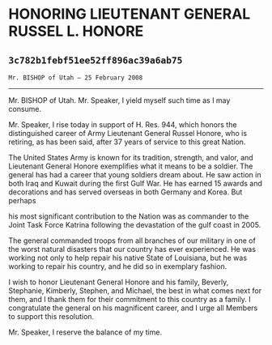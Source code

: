 # HONORING LIEUTENANT GENERAL RUSSEL L. HONORE
## `3c782b1febf51ee52ff896ac39a6ab75`
`Mr. BISHOP of Utah — 25 February 2008`

---


Mr. BISHOP of Utah. Mr. Speaker, I yield myself such time as I may 
consume.

Mr. Speaker, I rise today in support of H. Res. 944, which honors the 
distinguished career of Army Lieutenant General Russel Honore, who is 
retiring, as has been said, after 37 years of service to this great 
Nation.

The United States Army is known for its tradition, strength, and 
valor, and Lieutenant General Honore exemplifies what it means to be a 
soldier. The general has had a career that young soldiers dream about. 
He saw action in both Iraq and Kuwait during the first Gulf War. He has 
earned 15 awards and decorations and has served overseas in both 
Germany and Korea. But perhaps


his most significant contribution to the Nation was as commander to the 
Joint Task Force Katrina following the devastation of the gulf coast in 
2005.

The general commanded troops from all branches of our military in one 
of the worst natural disasters that our country has ever experienced. 
He was working not only to help repair his native State of Louisiana, 
but he was working to repair his country, and he did so in exemplary 
fashion.

I wish to honor Lieutenant General Honore and his family, Beverly, 
Stephanie, Kimberly, Stephen, and Michael, the best in what comes next 
for them, and I thank them for their commitment to this country as a 
family. I congratulate the general on his magnificent career, and I 
urge all Members to support this resolution.

Mr. Speaker, I reserve the balance of my time.